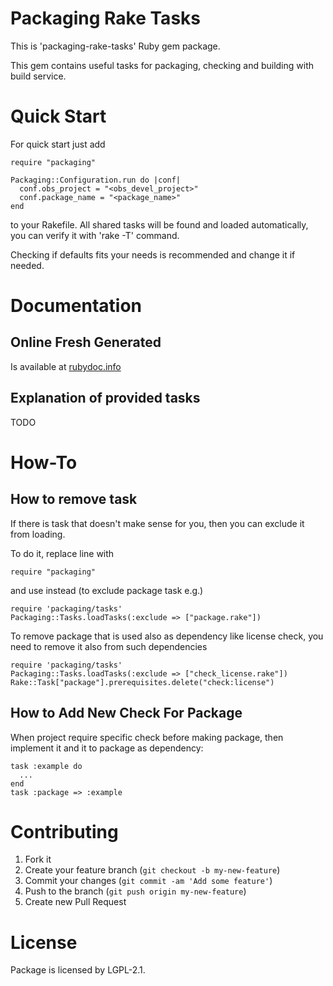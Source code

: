 # Packaging Rake Tasks

This is 'packaging-rake-tasks' Ruby gem package.

This gem contains useful tasks for packaging, checking and building with build service.


# Quick Start

For quick start just add

    require "packaging"

    Packaging::Configuration.run do |conf|
      conf.obs_project = "<obs_devel_project>"
      conf.package_name = "<package_name>"
    end

to your Rakefile. All shared tasks will be found and loaded automatically,
you can verify it with 'rake -T' command.

Checking if defaults fits your needs is recommended and change it if needed.

# Documentation
## Online Fresh Generated
Is available at
[rubydoc.info](http://rubydoc.info/github/openSUSE/packaging_tasks/master/frames)

## Explanation of provided tasks

TODO

# How-To

## How to remove task

If there is task that doesn't make sense for you, then you can exclude it from
loading.

To do it, replace line with

    require "packaging"


and use instead (to exclude package task e.g.)

    require 'packaging/tasks'
    Packaging::Tasks.loadTasks(:exclude => ["package.rake"])


To remove package that is used also as dependency like license check, you need
to remove it also from such dependencies

    require 'packaging/tasks'
    Packaging::Tasks.loadTasks(:exclude => ["check_license.rake"])
    Rake::Task["package"].prerequisites.delete("check:license")


## How to Add New Check For Package
When project require specific check before making package, then implement it and
it to package as dependency:

    task :example do
      ...
    end
    task :package => :example

# Contributing

1. Fork it
2. Create your feature branch (`git checkout -b my-new-feature`)
3. Commit your changes (`git commit -am 'Add some feature'`)
4. Push to the branch (`git push origin my-new-feature`)
5. Create new Pull Request

# License
Package is licensed by LGPL-2.1.
